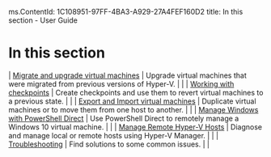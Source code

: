 ms.ContentId: 1C108951-97FF-4BA3-A929-27A4FEF160D2
title: In this section - User Guide

# In this section

| [Migrate and upgrade virtual machines](migrating_vms.md) | Upgrade virtual machines that were migrated from previous versions of Hyper-V. |	|
| [Working with checkpoints](checkpoints.md) | Create checkpoints and use them to revert virtual machines to a previous state. |	|
| [Export and Import virtual machines](export_import.md) | Duplicate virtual machines or to move them from one host to another. |	|
| [Manage Windows with PowerShell Direct](vmsession.md) | Use PowerShell Direct to remotely manage a Windows 10 virtual machine. |	|
| [Manage Remote Hyper-V Hosts](remote_host_management.md) | Diagnose and manage local or remote hosts using Hyper-V Manager. |	|
| [Troubleshooting](troubleshooting.md) | Find solutions to some common issues. |	|




